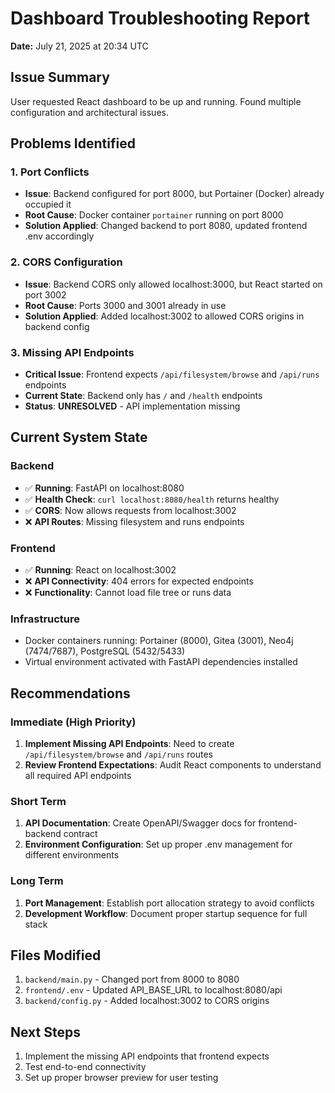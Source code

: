 # Dashboard Troubleshooting Report
**Date:** July 21, 2025 at 20:34 UTC

## Issue Summary
User requested React dashboard to be up and running. Found multiple configuration and architectural issues.

## Problems Identified

### 1. Port Conflicts
- **Issue**: Backend configured for port 8000, but Portainer (Docker) already occupied it
- **Root Cause**: Docker container `portainer` running on port 8000
- **Solution Applied**: Changed backend to port 8080, updated frontend .env accordingly

### 2. CORS Configuration  
- **Issue**: Backend CORS only allowed localhost:3000, but React started on port 3002
- **Root Cause**: Ports 3000 and 3001 already in use 
- **Solution Applied**: Added localhost:3002 to allowed CORS origins in backend config

### 3. Missing API Endpoints
- **Critical Issue**: Frontend expects `/api/filesystem/browse` and `/api/runs` endpoints
- **Current State**: Backend only has `/` and `/health` endpoints
- **Status**: **UNRESOLVED** - API implementation missing

## Current System State

### Backend
- ✅ **Running**: FastAPI on localhost:8080  
- ✅ **Health Check**: `curl localhost:8080/health` returns healthy
- ✅ **CORS**: Now allows requests from localhost:3002
- ❌ **API Routes**: Missing filesystem and runs endpoints

### Frontend  
- ✅ **Running**: React on localhost:3002
- ❌ **API Connectivity**: 404 errors for expected endpoints
- ❌ **Functionality**: Cannot load file tree or runs data

### Infrastructure
- Docker containers running: Portainer (8000), Gitea (3001), Neo4j (7474/7687), PostgreSQL (5432/5433)
- Virtual environment activated with FastAPI dependencies installed

## Recommendations

### Immediate (High Priority)
1. **Implement Missing API Endpoints**: Need to create `/api/filesystem/browse` and `/api/runs` routes
2. **Review Frontend Expectations**: Audit React components to understand all required API endpoints

### Short Term  
1. **API Documentation**: Create OpenAPI/Swagger docs for frontend-backend contract
2. **Environment Configuration**: Set up proper .env management for different environments

### Long Term
1. **Port Management**: Establish port allocation strategy to avoid conflicts
2. **Development Workflow**: Document proper startup sequence for full stack

## Files Modified
1. `backend/main.py` - Changed port from 8000 to 8080
2. `frontend/.env` - Updated API_BASE_URL to localhost:8080/api  
3. `backend/config.py` - Added localhost:3002 to CORS origins

## Next Steps
1. Implement the missing API endpoints that frontend expects
2. Test end-to-end connectivity 
3. Set up proper browser preview for user testing
